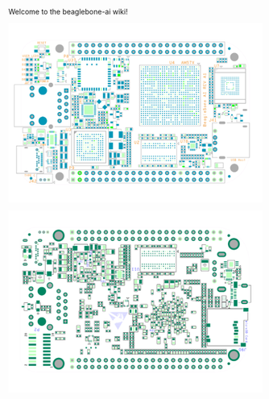 Welcome to the beaglebone-ai wiki!

![Top](reva1-top.svg "Rev A1 - Top")

![Bottom](reva1-bottom.svg "Rev A1 - Bottom")
